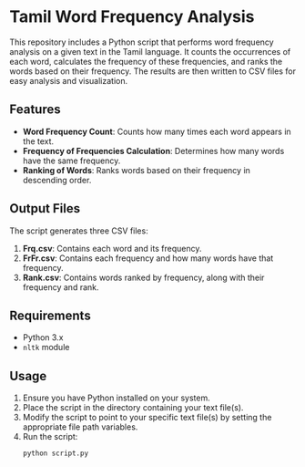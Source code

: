 # Tamil Word Frequency Analysis

This repository includes a Python script that performs word frequency analysis on a given text in the Tamil language. It counts the occurrences of each word, calculates the frequency of these frequencies, and ranks the words based on their frequency. The results are then written to CSV files for easy analysis and visualization.

## Features

- **Word Frequency Count**: Counts how many times each word appears in the text.
- **Frequency of Frequencies Calculation**: Determines how many words have the same frequency.
- **Ranking of Words**: Ranks words based on their frequency in descending order.

## Output Files

The script generates three CSV files:

1. **Frq.csv**: Contains each word and its frequency.
2. **FrFr.csv**: Contains each frequency and how many words have that frequency.
3. **Rank.csv**: Contains words ranked by frequency, along with their frequency and rank.

## Requirements

- Python 3.x
- `nltk` module

## Usage

1. Ensure you have Python installed on your system.
2. Place the script in the directory containing your text file(s).
3. Modify the script to point to your specific text file(s) by setting the appropriate file path variables.
4. Run the script:
   ```bash
   python script.py
   ```
